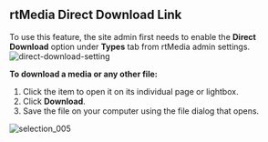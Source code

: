 ## rtMedia Direct Download Link

To use this feature, the site admin first needs to enable the **Direct Download** option under **Types** tab from rtMedia admin settings. 
![direct-download-setting](https://cloud.githubusercontent.com/assets/9261540/7983678/6e7c3536-0ae0-11e5-9a0c-336bc0ca9f7e.png)


**To download a media or any other file:**

1. Click the item to open it on its individual page or lightbox.
2. Click **Download**.
3. Save the file on your computer using the file dialog that opens.

  ![selection_005](https://cloud.githubusercontent.com/assets/1140051/7610802/6e451bc2-f99d-11e4-8f0c-79e8722d0525.png)
